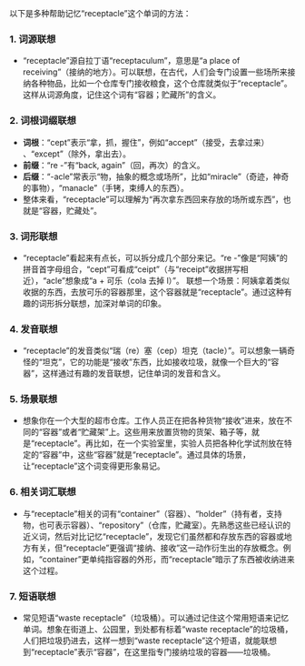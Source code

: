 以下是多种帮助记忆“receptacle”这个单词的方法：

### 1. 词源联想
 - “receptacle”源自拉丁语“receptaculum”，意思是“a place of receiving”（接纳的地方）。可以联想，在古代，人们会专门设置一些场所来接纳各种物品，比如一个仓库专门接收粮食，这个仓库就类似于“receptacle”。这样从词源角度，记住这个词有“容器；贮藏所”的含义。

### 2. 词根词缀联想
 - **词根**：“cept”表示“拿，抓，握住”，例如“accept”（接受，去拿过来） 、“except”（除外，拿出去）。
 - **前缀**：“re -”有“back, again”（回，再次）的含义。
 - **后缀**：“-acle”常表示“物，抽象的概念或场所”，比如“miracle”（奇迹，神奇的事物），“manacle”（手铐，束缚人的东西）。 
 - 整体来看，“receptacle”可以理解为“再次拿东西回来存放的场所或东西”，也就是“容器，贮藏处”。

### 3. 词形联想
 - “receptacle”看起来有点长，可以拆分成几个部分来记。“re -”像是“阿姨”的拼音首字母组合，“cept”可看成“ceipt”（与“receipt”收据拼写相近），“acle”想象成“a + 可乐（cola 去掉 l）”。 联想一个场景：阿姨拿着类似收据的东西，去放可乐的容器那里，这个容器就是“receptacle”。通过这种有趣的词形拆分联想，加深对单词的印象。

### 4. 发音联想
 - “receptacle”的发音类似“瑞（re）塞（cep）坦克（tacle）”。可以想象一辆奇怪的“坦克”，它的功能是“接收”东西，比如接收垃圾，就像一个巨大的“容器”，这样通过有趣的发音联想，记住单词的发音和含义。

### 5. 场景联想
 - 想象你在一个大型的超市仓库。工作人员正在把各种货物“接收”进来，放在不同的“容器”或者“贮藏架”上。这些用来放置货物的货架、箱子等，就是“receptacle”。再比如，在一个实验室里，实验人员把各种化学试剂放在特定的“容器”中，这些“容器”就是“receptacle”。通过具体的场景，让“receptacle”这个词变得更形象易记。

### 6. 相关词汇联想
 - 与“receptacle”相关的词有“container”（容器）、“holder”（持有者，支持物，也可表示容器）、“repository”（仓库，贮藏室）。先熟悉这些已经认识的近义词，然后对比记忆“receptacle”，发现它们虽然都和存放东西的容器或地方有关，但“receptacle”更强调“接纳、接收”这一动作衍生出的存放概念。例如，“container”更单纯指容器的外形，而“receptacle”暗示了东西被收纳进来这个过程。

### 7. 短语联想
 - 常见短语“waste receptacle”（垃圾桶）。可以通过记住这个常用短语来记忆单词。想象在街道上、公园里，到处都有标着“waste receptacle”的垃圾桶，人们把垃圾扔进去，这样一想到“waste receptacle”这个短语，就能联想到“receptacle”表示“容器”，在这里指专门接纳垃圾的容器——垃圾桶。 